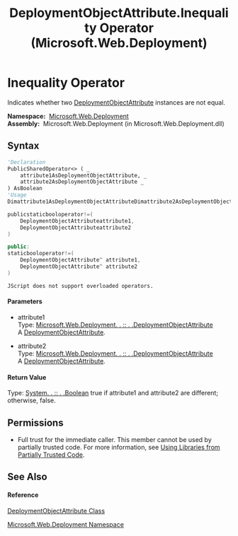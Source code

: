 ﻿---
title: DeploymentObjectAttribute.Inequality Operator  (Microsoft.Web.Deployment)
TOCTitle: Inequality Operator
ms:assetid: M:Microsoft.Web.Deployment.DeploymentObjectAttribute.op_Inequality(Microsoft.Web.Deployment.DeploymentObjectAttribute,Microsoft.Web.Deployment.DeploymentObjectAttribute)
ms:mtpsurl: https://msdn.microsoft.com/en-us/library/microsoft.web.deployment.deploymentobjectattribute.op_inequality(v=VS.90)
ms:contentKeyID: 22753926
ms.date: 05/02/2012
mtps_version: v=VS.90
f1_keywords:
- Microsoft.Web.Deployment.DeploymentObjectAttribute.Inequality
dev_langs:
- CSharp
- JScript
- VB
- c++
api_location:
- Microsoft.Web.Deployment.dll
api_name:
- Microsoft.Web.Deployment.DeploymentObjectAttribute.Inequality
- Microsoft.Web.Deployment.DeploymentObjectAttribute.op_Inequality
api_type:
- Managed
topic_type:
- apiref
- kbSyntax
product_family_name: VS
ROBOTS: INDEX,FOLLOW
---

# Inequality Operator

Indicates whether two [DeploymentObjectAttribute](deploymentobjectattribute-class-microsoft-web-deployment.md) instances are not equal.

**Namespace:**  [Microsoft.Web.Deployment](microsoft-web-deployment-namespace.md)  
**Assembly:**  Microsoft.Web.Deployment (in Microsoft.Web.Deployment.dll)

## Syntax

``` vb
'Declaration
PublicSharedOperator<> ( _
    attribute1AsDeploymentObjectAttribute, _
    attribute2AsDeploymentObjectAttribute _
) AsBoolean
'Usage
Dimattribute1AsDeploymentObjectAttributeDimattribute2AsDeploymentObjectAttributeDimreturnValueAsBooleanreturnValue = (attribute1<>attribute2)
```

``` csharp
publicstaticbooloperator!=(
    DeploymentObjectAttributeattribute1,
    DeploymentObjectAttributeattribute2
)
```

``` c++
public:
staticbooloperator!=(
    DeploymentObjectAttribute^ attribute1, 
    DeploymentObjectAttribute^ attribute2
)
```

``` jscript
JScript does not support overloaded operators.
```

#### Parameters

  - attribute1  
    Type: [Microsoft.Web.Deployment. . :: . .DeploymentObjectAttribute](deploymentobjectattribute-class-microsoft-web-deployment.md)  
    A [DeploymentObjectAttribute](deploymentobjectattribute-class-microsoft-web-deployment.md).  

<!-- end list -->

  - attribute2  
    Type: [Microsoft.Web.Deployment. . :: . .DeploymentObjectAttribute](deploymentobjectattribute-class-microsoft-web-deployment.md)  
    A [DeploymentObjectAttribute](deploymentobjectattribute-class-microsoft-web-deployment.md).  

#### Return Value

Type: [System. . :: . .Boolean](https://msdn.microsoft.com/en-us/library/a28wyd50\(v=vs.90\))  
true if attribute1 and attribute2 are different; otherwise, false.  

## Permissions

  - Full trust for the immediate caller. This member cannot be used by partially trusted code. For more information, see [Using Libraries from Partially Trusted Code](https://msdn.microsoft.com/en-us/library/8skskf63\(v=vs.90\)).

## See Also

#### Reference

[DeploymentObjectAttribute Class](deploymentobjectattribute-class-microsoft-web-deployment.md)

[Microsoft.Web.Deployment Namespace](microsoft-web-deployment-namespace.md)

